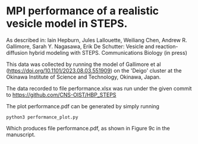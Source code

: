 # MPI performance of a realistic vesicle model in STEPS.  

As described in:
Iain Hepburn, Jules Lallouette, Weiliang Chen, Andrew R. Gallimore, Sarah Y. Nagasawa, Erik De Schutter: Vesicle and reaction-diffusion hybrid modeling with STEPS. Communications Biology (in press)

This data was collected by running the model of Gallimore et al (https://doi.org/10.1101/2023.08.03.551909) on the 'Deigo' cluster at the Okinawa Institute of Science and Technology, Okinawa, Japan. 

The data recorded to file performance.xlsx was run under the given commit to https://github.com/CNS-OIST/HBP_STEPS 

The plot performance.pdf can be generated by simply running 
 ```
 python3 performance_plot.py
 ```
Which produces file performance.pdf, as shown in Figure 9c in the manuscript. 
 
